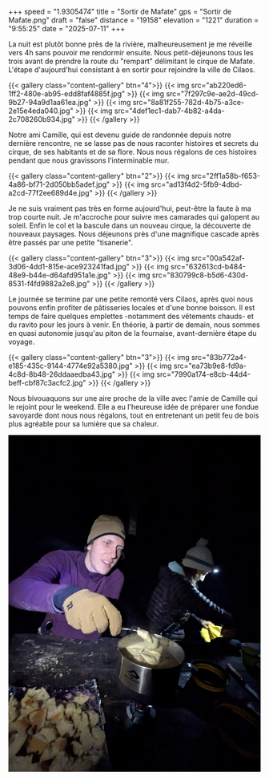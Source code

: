 +++
speed = "1.9305474"
title = "Sortir de Mafate"
gps = "Sortir de Mafate.png"
draft = "false"
distance = "19158"
elevation = "1221"
duration = "9:55:25"
date = "2025-07-11"
+++


La nuit est plutôt bonne près de la rivière, malheureusement je me réveille vers 4h sans pouvoir me rendormir ensuite. Nous petit-déjeunons tous les trois avant de prendre la route du "rempart" délimitant le cirque de Mafate. L'étape d'aujourd'hui consistant à en sortir pour rejoindre la ville de Cilaos. 

{{< gallery class="content-gallery" btn="4">}}
{{< img src="ab220ed6-1ff2-480e-ab95-edd8faf4885f.jpg" >}}
{{< img src="7f297c9e-ae2d-49cd-9b27-94a9d1aa61ea.jpg" >}}
{{< img src="8a81f255-782d-4b75-a3ce-2e15e4eda040.jpg" >}}
{{< img src="4def1ec1-dab7-4b82-a4da-2c708260b934.jpg" >}}
{{< /gallery >}}


Notre ami Camille, qui est devenu guide de randonnée depuis notre dernière rencontre, ne se lasse pas de nous raconter histoires et secrets du cirque, de ses habitants et de sa flore. Nous nous régalons de ces histoires pendant que nous gravissons l'interminable mur.

{{< gallery class="content-gallery" btn="2">}}
{{< img src="2ff1a58b-f653-4a86-bf71-2d050bb5adef.jpg" >}}
{{< img src="ad13f4d2-5fb9-4dbd-a2cd-77f2ee689d4e.jpg" >}}
{{< /gallery >}}


Je ne suis vraiment pas très en forme aujourd'hui, peut-être la faute à ma trop courte nuit. Je m'accroche pour suivre mes camarades qui galopent au soleil.
Enfin le col et la bascule dans un nouveau cirque, la découverte de nouveaux paysages. Nous déjeunons près d'une magnifique cascade après être passés par une petite "tisanerie". 

{{< gallery class="content-gallery" btn="3">}}
{{< img src="00a542af-3d06-4dd1-815e-ace923241fad.jpg" >}}
{{< img src="632613cd-b484-48e9-b44e-d64afd951a1e.jpg" >}}
{{< img src="830799c8-b5d6-430d-8531-f4fd9882a2e8.jpg" >}}
{{< /gallery >}}


Le journée se termine par une petite remonté vers Cilaos, après quoi nous pouvons enfin profiter de pâtisseries locales et d'une bonne boisson. 
Il est temps de faire quelques emplettes -notamment des vêtements chauds- et du ravito pour les jours à venir. En théorie, à partir de demain, nous sommes en quasi autonomie jusqu'au piton de la fournaise, avant-dernière étape du voyage. 

{{< gallery class="content-gallery" btn="3">}}
{{< img src="83b772a4-e185-435c-9144-4774e92a5380.jpg" >}}
{{< img src="ea73b9e8-fd9a-4c8d-8b48-26ddaaedba43.jpg" >}}
{{< img src="7990a174-e8cb-44d4-beff-cbf87c3acfc2.jpg" >}}
{{< /gallery >}}


Nous bivouaquons sur une aire proche de la ville avec l'amie de Camille qui le rejoint pour le weekend. Elle a eu l'heureuse idée de préparer une fondue savoyarde dont nous nous régalons, tout en entretenant un petit feu de bois plus agréable pour sa lumière que sa chaleur. 

![an image from this adventure](4a227fd0-7372-463e-bf7e-48569c95af6c.jpg)

